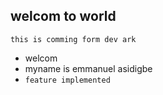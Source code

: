 ## welcom to world

`this is comming form dev ark`

- welcom
- myname is emmanuel asidigbe
- `feature implemented`
